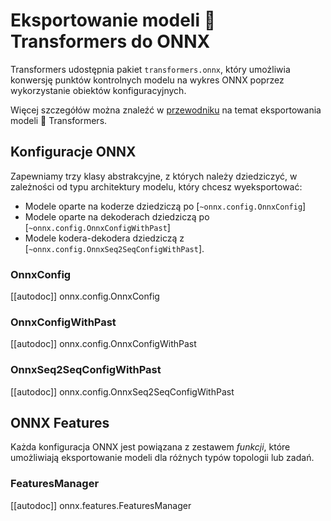 <!--Copyright 2020 The HuggingFace Team. All rights reserved.

Licensed under the Apache License, Version 2.0 (the "License"); you may not use this file except in compliance with
the License. You may obtain a copy of the License at

http://www.apache.org/licenses/LICENSE-2.0

Unless required by applicable law or agreed to in writing, software distributed under the License is distributed on
an "AS IS" BASIS, WITHOUT WARRANTIES OR CONDITIONS OF ANY KIND, either express or implied. See the License for the
specific language governing permissions and limitations under the License.

⚠️ Note that this file is in Markdown but contain specific syntax for our doc-builder (similar to MDX) that may not be
rendered properly in your Markdown viewer.

-->

# Eksportowanie modeli 🤗 Transformers do ONNX

Transformers udostępnia pakiet `transformers.onnx`, który umożliwia konwersję punktów kontrolnych modelu na wykres ONNX poprzez wykorzystanie obiektów konfiguracyjnych.

Więcej szczegółów można znaleźć w [przewodniku](../serialization) na temat eksportowania modeli 🤗 Transformers.

## Konfiguracje ONNX

Zapewniamy trzy klasy abstrakcyjne, z których należy dziedziczyć, w zależności od typu architektury modelu, który chcesz wyeksportować:

* Modele oparte na koderze dziedziczą po [`~onnx.config.OnnxConfig`]
* Modele oparte na dekoderach dziedziczą po [`~onnx.config.OnnxConfigWithPast`]
* Modele kodera-dekodera dziedziczą z [`~onnx.config.OnnxSeq2SeqConfigWithPast`].

### OnnxConfig

[[autodoc]] onnx.config.OnnxConfig

### OnnxConfigWithPast

[[autodoc]] onnx.config.OnnxConfigWithPast

### OnnxSeq2SeqConfigWithPast

[[autodoc]] onnx.config.OnnxSeq2SeqConfigWithPast

## ONNX Features

Każda konfiguracja ONNX jest powiązana z zestawem _funkcji_, które umożliwiają eksportowanie modeli dla różnych typów topologii lub zadań.

### FeaturesManager

[[autodoc]] onnx.features.FeaturesManager


